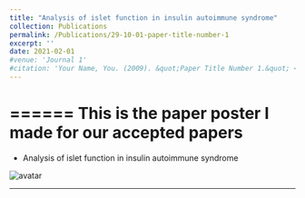```yaml
---
title: "Analysis of islet function in insulin autoimmune syndrome"
collection: Publications
permalink: /Publications/29-10-01-paper-title-number-1
excerpt: ''
date: 2021-02-01
#venue: 'Journal 1'
#citation: 'Your Name, You. (2009). &quot;Paper Title Number 1.&quot; <i>Journal 1</i>. 1(1).'
---
```




======
This is the paper poster I made for our accepted papers
======
* Analysis of islet function in insulin autoimmune syndrome

![avatar](http://chengsy11.github.io/files/poster.jpeg)

------